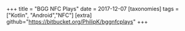 +++
title = "BGG NFC Plays"
date = 2017-12-07
[taxonomies]
tags = ["Kotlin", "Android","NFC"]
[extra]
github="https://bitbucket.org/PhilipK/bggnfcplays"
+++
